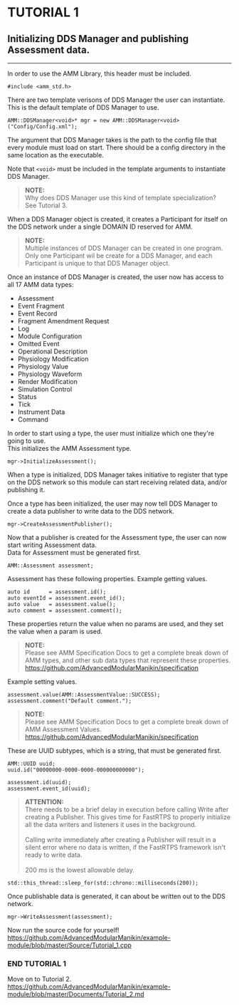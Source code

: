 


# TUTORIAL 1
## Initializing DDS Manager and publishing Assessment data.

---

In order to use the AMM Library, this header must be included.  
```
#include <amm_std.h>
```

There are two template verisons of DDS Manager the user can instantiate.
This is the default template of DDS Manager to use.
```
AMM::DDSManager<void>* mgr = new AMM::DDSManager<void>("Config/Config.xml");
```
The argument that DDS Manager takes is the path to the config file that every module must load on start. There should be a config directory in the same location as the executable.

Note that `<void>` must be included in the template arguments to instantiate DDS Manager.

> **NOTE:**\
Why does DDS Manager use this kind of template specialization?\
See Tutorial 3.

When a DDS Manager object is created, it creates a Participant for itself on the DDS network under a single DOMAIN ID reserved for AMM.

> **NOTE:**\
Multiple instances of DDS Manager can be created in one program.\
Only one Participant wil be create for a DDS Manager, and each Participant is unique to that DDS Manager object.

Once an instance of DDS Manager is created, the user now has access to all 17 AMM data types:
* Assessment
* Event Fragment
* Event Record
* Fragment Amendment Request
* Log
* Module Configuration
* Omitted Event
* Operational Description
* Physiology Modification
* Physiology Value
* Physiology Waveform
* Render Modification
* Simulation Control
* Status
* Tick
* Instrument Data
* Command

In order to start using a type, the user must initialize which one they're going to use.\
This initializes the AMM Assessment type.
```
mgr->InitializeAssessment();
```

When a type is initialized, DDS Manager takes initiative to register that type on the DDS network so this module can start receiving related data, and/or publishing it.

Once a type has been initialized, the user may now tell DDS Manager to create a data publisher to write data to the DDS network.
```
mgr->CreateAssessmentPublisher();
```

Now that a publisher is created for the Assessment type, the user can now start writing Assessment data.\
Data for Assessment must be generated first.
```
AMM::Assessment assessment;
```

Assessment has these following properties.
Example getting values.
```
auto id      = assessment.id();
auto eventId = assessment.event_id();
auto value   = assessment.value();
auto comment = assessment.comment();
```
These properties return the value when no params are used, and they set the value when a param is used.

> **NOTE:**\
Please see AMM Specification Docs to get a complete break down of AMM types, and other sub data types that represent these properties.\
https://github.com/AdvancedModularManikin/specification

Example setting values.
```
assessment.value(AMM::AssessmentValue::SUCCESS);
assessment.comment("Default comment.");
```

> **NOTE:**\
Please see AMM Specification Docs to get a complete break down of AMM Assessment Values.\
https://github.com/AdvancedModularManikin/specification

These are UUID subtypes, which is a string, that must be generated first.
```
AMM::UUID uuid;
uuid.id("00000000-0000-0000-000000000000");

assessment.id(uuid);
assessment.event_id(uuid);
```

> **ATTENTION:**\
There needs to be a brief delay in execution before calling Write after creating a Publisher.
This gives time for FastRTPS to properly initialize all the data writers and listeners it uses in the background.
\
\
Calling write immediately after creating a Publisher will result in a silent error where no data is written, if the FastRTPS framework isn't ready to write data.
\
\
200 ms is the lowest allowable delay.

```
std::this_thread::sleep_for(std::chrono::milliseconds(200));
```


Once publishable data is generated, it can about be written out to the DDS network.
```
mgr->WriteAssessment(assessment);
```

Now run the source code for yourself!\
https://github.com/AdvancedModularManikin/example-module/blob/master/Source/Tutorial_1.cpp

### END TUTORIAL 1

Move on to Tutorial 2.\
https://github.com/AdvancedModularManikin/example-module/blob/master/Documents/Tutorial_2.md
